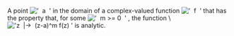 A point !['  a  '](../dictionary/equation_images/20251.2..png) in the
domain of a complex-valued function
!['  f  '](../dictionary/equation_images/20251.3..png) that has the
property that, for some
!['  m \>= 0  '](../dictionary/equation_images/20251.4..png) , the
function \\
!['z  |-\>  (z-a)\^m f(z) '](../dictionary/equation_images/20251.1..png)
is analytic.
